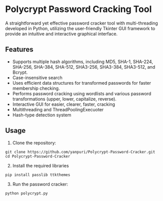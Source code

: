 # Polycrypt Password Cracking Tool
A straightforward yet effective password cracker tool with multi-threading developed in Python, utilizing the user-friendly Tkinter GUI framework to provide an intuitive and interactive graphical interface.

## Features

- Supports multiple hash algorithms, including MD5, SHA-1, SHA-224, SHA-256, SHA-384, SHA-512, SHA3-256, SHA3-384, SHA3-512, and Bcrypt.
- Case-insensitive search
- Uses efficient data structures for transformed passwords for faster membership checking.
- Performs password cracking using wordlists and various password transformations (upper, lower, capitalize, reverse).
- Interactive GUI for easier, clearer, faster, cracking
- Multithreading and ThreadPoolingExecuoter
- Hash-type detection system

## Usage

1. Clone the repository:
```
git clone https://github.com/yanpuri/Polycrypt-Password-Cracker.git
cd Polycrypt-Password-Cracker
```
2. Install the required libraries
```python
pip install passlib ttkthemes
```
3. Run the password cracker:
```python
python polycrypt.py
```
